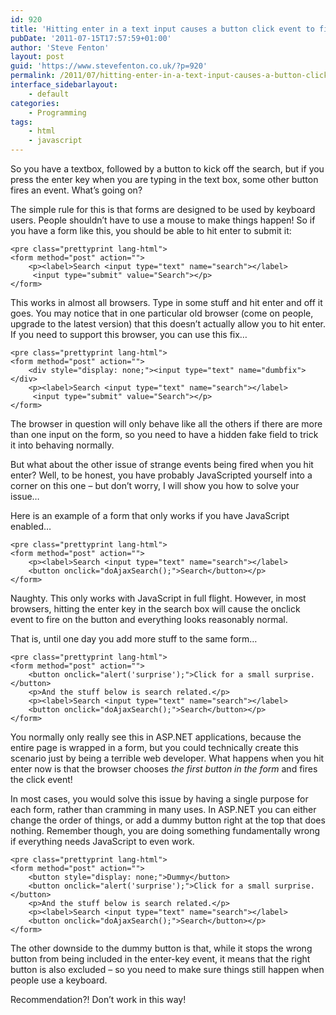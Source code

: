 ```yaml
---
id: 920
title: 'Hitting enter in a text input causes a button click event to fire'
pubDate: '2011-07-15T17:57:59+01:00'
author: 'Steve Fenton'
layout: post
guid: 'https://www.stevefenton.co.uk/?p=920'
permalink: /2011/07/hitting-enter-in-a-text-input-causes-a-button-click-event-to-fire/
interface_sidebarlayout:
    - default
categories:
    - Programming
tags:
    - html
    - javascript
---
```


So you have a textbox, followed by a button to kick off the search, but if you press the enter key when you are typing in the text box, some other button fires an event. What’s going on?

The simple rule for this is that forms are designed to be used by keyboard users. People shouldn’t have to use a mouse to make things happen! So if you have a form like this, you should be able to hit enter to submit it:

```
<pre class="prettyprint lang-html">
<form method="post" action="">
    <p><label>Search <input type="text" name="search"></label>
     <input type="submit" value="Search"></p>
</form>
```

This works in almost all browsers. Type in some stuff and hit enter and off it goes. You may notice that in one particular old browser (come on people, upgrade to the latest version) that this doesn’t actually allow you to hit enter. If you need to support this browser, you can use this fix…

```
<pre class="prettyprint lang-html">
<form method="post" action="">
    <div style="display: none;"><input type="text" name="dumbfix"></div>
    <p><label>Search <input type="text" name="search"></label>
     <input type="submit" value="Search"></p>
</form>
```

The browser in question will only behave like all the others if there are more than one input on the form, so you need to have a hidden fake field to trick it into behaving normally.

But what about the other issue of strange events being fired when you hit enter? Well, to be honest, you have probably JavaScripted yourself into a corner on this one – but don’t worry, I will show you how to solve your issue…

Here is an example of a form that only works if you have JavaScript enabled…

```
<pre class="prettyprint lang-html">
<form method="post" action="">
    <p><label>Search <input type="text" name="search"></label>
    <button onclick="doAjaxSearch();">Search</button></p>
</form>
```

Naughty. This only works with JavaScript in full flight. However, in most browsers, hitting the enter key in the search box will cause the onclick event to fire on the button and everything looks reasonably normal.

That is, until one day you add more stuff to the same form…

```
<pre class="prettyprint lang-html">
<form method="post" action="">
    <button onclick="alert('surprise');">Click for a small surprise.</button>
    <p>And the stuff below is search related.</p>
    <p><label>Search <input type="text" name="search"></label>
    <button onclick="doAjaxSearch();">Search</button></p>
</form>
```

You normally only really see this in ASP.NET applications, because the entire page is wrapped in a form, but you could technically create this scenario just by being a terrible web developer. What happens when you hit enter now is that the browser chooses *the first button in the form* and fires the click event!

In most cases, you would solve this issue by having a single purpose for each form, rather than cramming in many uses. In ASP.NET you can either change the order of things, or add a dummy button right at the top that does nothing. Remember though, you are doing something fundamentally wrong if everything needs JavaScript to even work.

```
<pre class="prettyprint lang-html">
<form method="post" action="">
    <button style="display: none;">Dummy</button>
    <button onclick="alert('surprise');">Click for a small surprise.</button>
    <p>And the stuff below is search related.</p>
    <p><label>Search <input type="text" name="search"></label>
    <button onclick="doAjaxSearch();">Search</button></p>
</form>
```

The other downside to the dummy button is that, while it stops the wrong button from being included in the enter-key event, it means that the right button is also excluded – so you need to make sure things still happen when people use a keyboard.

Recommendation?! Don’t work in this way!